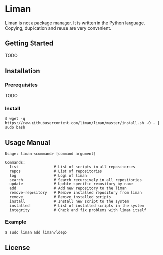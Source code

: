 # Liman

  Liman is not a package manager.
  It is written in the Python language.
  Copying, duplication and reuse are very convenient.


## Getting Started

TODO

## Installation

### Prerequisites

TODO

### Install

```
$ wget -q https://raw.githubusercontent.com/liman/liman/master/install.sh -O - | sudo bash
```

## Usage Manual

```
Usage: liman <command> [command argument]

Commands:
  list                # List of scripts in all repositories
  repos               # List of repositories
  log                 # Logs of liman
  search              # Search recursively in all repositories
  update              # Update specific repository by name
  add                 # Add new repository to the liman
  remove-repository   # Remove installed repository from liman
  remove              # Remove installed scripts
  install             # Install new script to the system
  installed           # List of installed scripts in the system
  integrity           # Check and fix problems with liman itself
```
### Example

```
$ sudo liman add liman/ldepo
```

## License
